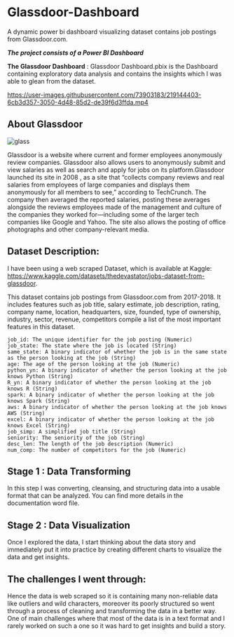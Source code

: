 # Glassdoor-Dashboard
A dynamic power bi dashboard visualizing dataset contains job postings from Glassdoor.com.

***The project consists of a Power BI Dashboard***

**The Glassdoor Dashboard** : Glassdoor Dashboard.pbix is the Dashboard containing exploratory data analysis and contains the insights which I was able to glean from the dataset.



https://user-images.githubusercontent.com/73903183/219144403-6cb3d357-3050-4d48-85d2-de39f6d3ffda.mp4


## About Glassdoor

![glass](https://upload.wikimedia.org/wikipedia/commons/e/e1/Glassdoor_logo.svg)

Glassdoor is a website where current and former employees anonymously review companies. Glassdoor also allows users to anonymously submit and view salaries as well as search and apply for jobs on its platform.Glassdoor launched its site in 2008 , as a site that “collects company reviews and real salaries from employees of large companies and displays them anonymously for all members to see,” according to TechCrunch. The company then averaged the reported salaries, posting these averages alongside the reviews employees made of the management and culture of the companies they worked for—including some of the larger tech companies like Google and Yahoo. The site also allows the posting of office photographs and other company-relevant media.


## Dataset Description:

I have been using a web scraped Dataset, which is available at Kaggle: https://www.kaggle.com/datasets/thedevastator/jobs-dataset-from-glassdoor.

This dataset contains job postings from Glassdoor.com from 2017-2018. It includes features such as job title, salary estimate, job description, rating, company name, location, headquarters, size, founded, type of ownership, industry, sector, revenue, competitors compile a list of the most important features in this dataset. 

```
job_id: The unique identifier for the job posting (Numeric)
job_state: The state where the job is located (String)
same_state: A binary indicator of whether the job is in the same state as the person looking at the job (String)
age: The age of the person looking at the job (Numeric)
python_yn: A binary indicator of whether the person looking at the job knows Python (String)
R_yn: A binary indicator of whether the person looking at the job knows R (String)
spark: A binary indicator of whether the person looking at the job knows Spark (String)
aws: A binary indicator of whether the person looking at the job knows AWS (String)
excel: A binary indicator of whether the person looking at the job knows Excel (String)
job_simp: A simplified job title (String)
seniority: The seniority of the job (String)
desc_len: The length of the job description (Numeric)
num_comp: The number of competitors for the job (Numeric)
```

## Stage 1 : Data Transforming 
In this step I was converting, cleansing, and structuring data into a usable format that can be analyzed. You can find more details in the documentation word file.

## Stage 2 : Data Visualization  
Once I explored the data, I start thinking about the data story and immediately put it into practice by creating different charts to visualize the data and get insights.

## The challenges I went through:

Hence the data is web scraped so it is containing many non-reliable data like outliers and wild characters, moreover its poorly structured so went through a process of cleaning and transforming the data in a better way. One of main challenges where that most of the data is in a text format and I rarely  worked on such a one  so it was hard to get insights and build a story. 

